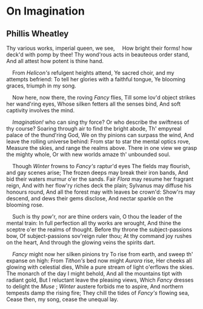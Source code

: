 # On Imagination
## Phillis Wheatley
Thy various works, imperial queen, we see,
    How bright their forms! how deck'd with pomp by thee!
Thy wond'rous acts in beauteous order stand,
And all attest how potent is thine hand.

    From _Helicon's_ refulgent heights attend,
Ye sacred choir, and my attempts befriend:
To tell her glories with a faithful tongue,
Ye blooming graces, triumph in my song.

    Now here, now there, the roving _Fancy_ flies,
Till some lov'd object strikes her wand'ring eyes,
Whose silken fetters all the senses bind,
And soft captivity involves the mind.

    _Imagination!_ who can sing thy force?
Or who describe the swiftness of thy course?
Soaring through air to find the bright abode,
Th' empyreal palace of the thund'ring God,
We on thy pinions can surpass the wind,
And leave the rolling universe behind:
From star to star the mental optics rove,
Measure the skies, and range the realms above.
There in one view we grasp the mighty whole,
Or with new worlds amaze th' unbounded soul.

    Though _Winter_ frowns to _Fancy's_ raptur'd eyes
The fields may flourish, and gay scenes arise;
The frozen deeps may break their iron bands,
And bid their waters murmur o'er the sands.
Fair _Flora_ may resume her fragrant reign,
And with her flow'ry riches deck the plain;
Sylvanus may diffuse his honours round,
And all the forest may with leaves be crown'd:
Show'rs may descend, and dews their gems disclose,
And nectar sparkle on the blooming rose.

    Such is thy pow'r, nor are thine orders vain,
O thou the leader of the mental train:
In full perfection all thy works are wrought,
And thine the sceptre o'er the realms of thought.
Before thy throne the subject-passions bow,
Of subject-passions sov'reign ruler thou;
At thy command joy rushes on the heart,
And through the glowing veins the spirits dart.

    _Fancy_ might now her silken pinions try
To rise from earth, and sweep th' expanse on high:
From _Tithon's_ bed now might _Aurora_ rise,
Her cheeks all glowing with celestial dies,
While a pure stream of light o'erflows the skies.
The monarch of the day I might behold,
And all the mountains tipt with radiant gold,
But I reluctant leave the pleasing views,
Which _Fancy_ dresses to delight the _Muse_ ;
 _Winter_ austere forbids me to aspire,
And northern tempests damp the rising fire;
They chill the tides of _Fancy's_ flowing sea,
Cease then, my song, cease the unequal lay.